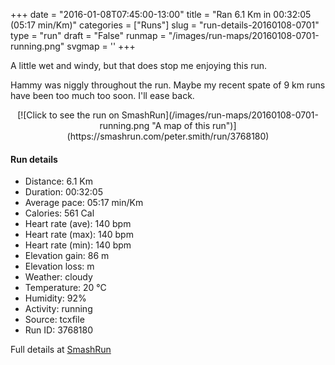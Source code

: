 +++
date = "2016-01-08T07:45:00-13:00"
title = "Ran 6.1 Km in 00:32:05 (05:17 min/Km)"
categories = ["Runs"]
slug = "run-details-20160108-0701"
type = "run"
draft = "False"
runmap = "/images/run-maps/20160108-0701-running.png"
svgmap = '<polyline points="93 47, 96 45, 100 32, 96 33, 89 31, 81 33, 80 32, 66 37, 51 49, 37 60, 25 65, 8 70, 0 66, 0 62, 9 57, 12 55, 48 33, 50 31, 64 38, 85 31, 100 32, 97 38, 98 38, 98 39, 94 46">'
+++

A little wet and windy, but that does stop me enjoying this run. 

Hammy was niggly throughout the run. Maybe my recent spate of 9 km runs have been too much too soon. I'll ease back. 



<!--more-->

<center>
[![Click to see the run on SmashRun](/images/run-maps/20160108-0701-running.png "A map of this run")](https://smashrun.com/peter.smith/run/3768180)
</center>

#### Run details

* Distance: 6.1 Km
* Duration: 00:32:05
* Average pace: 05:17 min/Km
* Calories: 561 Cal
* Heart rate (ave): 140 bpm
* Heart rate (max): 140 bpm
* Heart rate (min): 140 bpm
* Elevation gain: 86 m
* Elevation loss:  m
* Weather: cloudy
* Temperature: 20 &deg;C
* Humidity: 92%
* Activity: running
* Source: tcxfile
* Run ID: 3768180

Full details at [SmashRun](https://smashrun.com/peter.smith/run/3768180)
